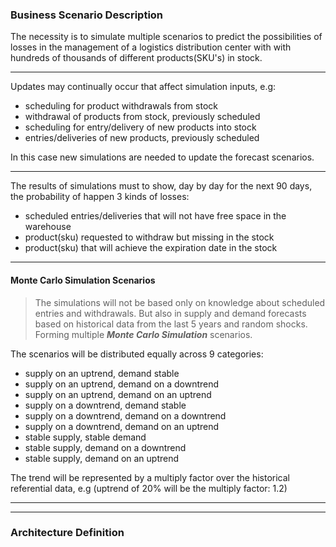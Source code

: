 ### Business Scenario Description

The necessity is to simulate multiple scenarios to predict the possibilities of losses in the management of a logistics distribution center with with hundreds of thousands of different products(SKU's) in stock.

---

Updates may continually occur that affect simulation inputs, e.g:
  - scheduling for product withdrawals from stock
  - withdrawal of products from stock, previously scheduled
  - scheduling for entry/delivery of new products into stock
  - entries/deliveries of new products, previously scheduled

In this case new simulations are needed to update the forecast scenarios.

---

The results of simulations must to show, day by day for the next 90 days, the probability of happen 3 kinds of losses:
- scheduled entries/deliveries that will not have free space in the warehouse
- product(sku) requested to withdraw but missing in the stock
- product(sku) that will achieve the expiration date in the stock

---

#### Monte Carlo Simulation Scenarios

> The simulations will not be based only on knowledge about scheduled entries and withdrawals. But also in supply and demand forecasts based on historical data from the last 5 years and random shocks. Forming multiple ***Monte Carlo Simulation*** scenarios.

The scenarios will be distributed equally across 9 categories:
   - supply on an uptrend, demand stable
   - supply on an uptrend, demand on a downtrend
   - supply on an uptrend, demand on an uptrend
   - supply on a downtrend, demand stable
   - supply on a downtrend, demand on a downtrend
   - supply on a downtrend, demand on an uptrend
   - stable supply, stable demand 
   - stable supply, demand on a downtrend
   - stable supply, demand on an uptrend

The trend will be represented by a multiply factor over the historical referential data, e.g (uptrend of 20% will be the multiply factor: 1.2)




---
---

### Architecture Definition